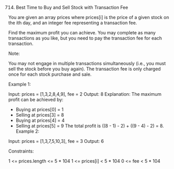 714. Best Time to Buy and Sell Stock with Transaction Fee



You are given an array prices where prices[i] is the price of a given stock on the ith day, and an integer fee representing a transaction fee.

Find the maximum profit you can achieve. You may complete as many transactions as you like, but you need to pay the transaction fee for each transaction.

Note:

You may not engage in multiple transactions simultaneously (i.e., you must sell the stock before you buy again).
The transaction fee is only charged once for each stock purchase and sale.
 

Example 1:

Input: prices = [1,3,2,8,4,9], fee = 2
Output: 8
Explanation: The maximum profit can be achieved by:
- Buying at prices[0] = 1
- Selling at prices[3] = 8
- Buying at prices[4] = 4
- Selling at prices[5] = 9
The total profit is ((8 - 1) - 2) + ((9 - 4) - 2) = 8.
Example 2:

Input: prices = [1,3,7,5,10,3], fee = 3
Output: 6
 

Constraints:

1 <= prices.length <= 5 * 104
1 <= prices[i] < 5 * 104
0 <= fee < 5 * 104
